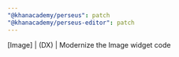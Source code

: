 ```yaml
---
"@khanacademy/perseus": patch
"@khanacademy/perseus-editor": patch
---
```


[Image] | (DX) | Modernize the Image widget code
